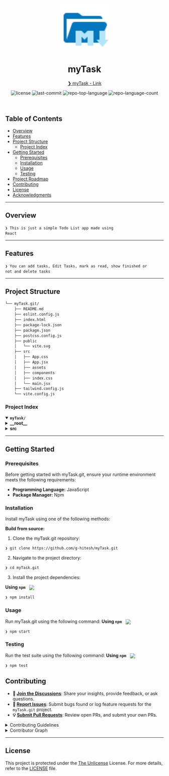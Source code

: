 <p align="center">
    <img src="https://raw.githubusercontent.com/PKief/vscode-material-icon-theme/ec559a9f6bfd399b82bb44393651661b08aaf7ba/icons/folder-markdown-open.svg" align="center" width="30%">
</p>
<p align="center"><h1 align="center">myTask</h1></p>
<p align="center">
   <a href="https://app-mytask.netlify.app/"> ❯ myTask - Link</a>
</p>
<p align="center">
    <img src="https://img.shields.io/github/license/g-hitesh/myTask?style=default&logo=opensourceinitiative&logoColor=white&color=0080ff" alt="license">
    <img src="https://img.shields.io/github/last-commit/g-hitesh/myTask?style=default&logo=git&logoColor=white&color=0080ff" alt="last-commit">
    <img src="https://img.shields.io/github/languages/top/g-hitesh/myTask?style=default&color=0080ff" alt="repo-top-language">
    <img src="https://img.shields.io/github/languages/count/g-hitesh/myTask?style=default&color=0080ff" alt="repo-language-count">
</p>
<p align="center"><!-- default option, no dependency badges. -->
</p>
<p align="center">
    <!-- default option, no dependency badges. -->
</p>
<br>

##  Table of Contents

- [ Overview](#-overview)
- [ Features](#-features)
- [ Project Structure](#-project-structure)
  - [ Project Index](#-project-index)
- [ Getting Started](#-getting-started)
  - [ Prerequisites](#-prerequisites)
  - [ Installation](#-installation)
  - [ Usage](#-usage)
  - [ Testing](#-testing)
- [ Project Roadmap](#-project-roadmap)
- [ Contributing](#-contributing)
- [ License](#-license)
- [ Acknowledgments](#-acknowledgments)

---

##  Overview

<code>❯ This is just a simple Todo List app made using React</code>

---

##  Features

<code>❯ You can add tasks, Edit Tasks, mark as read, show finished or not and delete tasks</code>

---

##  Project Structure

```sh
└── myTask.git/
    ├── README.md
    ├── eslint.config.js
    ├── index.html
    ├── package-lock.json
    ├── package.json
    ├── postcss.config.js
    ├── public
    │   └── vite.svg
    ├── src
    │   ├── App.css
    │   ├── App.jsx
    │   ├── assets
    │   ├── components
    │   ├── index.css
    │   └── main.jsx
    ├── tailwind.config.js
    └── vite.config.js
```


###  Project Index
<details open>
    <summary><b><code>myTask/</code></b></summary>
    <details> <!-- __root__ Submodule -->
        <summary><b>__root__</b></summary>
        <blockquote>
            <table>
            <tr>
                <td><b><a href='https://github.com/g-hitesh/myTask/blob/master/postcss.config.js'>postcss.config.js</a></b></td>
                <!-- <td><code>❯ REPLACE-ME</code></td> -->
            </tr>
            <tr>
                <td><b><a href='https://github.com/g-hitesh/myTask/blob/master/package-lock.json'>package-lock.json</a></b></td>
                <!-- <td><code>❯ REPLACE-ME</code></td> -->
            </tr>
            <tr>
                <td><b><a href='https://github.com/g-hitesh/myTask/blob/master/tailwind.config.js'>tailwind.config.js</a></b></td>
                <!-- <td><code>❯ REPLACE-ME</code></td> -->
            </tr>
            <tr>
                <td><b><a href='https://github.com/g-hitesh/myTask/blob/master/vite.config.js'>vite.config.js</a></b></td>
                <!-- <td><code>❯ REPLACE-ME</code></td> -->
            </tr>
            <tr>
                <td><b><a href='https://github.com/g-hitesh/myTask/blob/master/package.json'>package.json</a></b></td>
                <!-- <td><code>❯ REPLACE-ME</code></td> -->
            </tr>
            <tr>
                <td><b><a href='https://github.com/g-hitesh/myTask/blob/master/index.html'>index.html</a></b></td>
                <!-- <td><code>❯ REPLACE-ME</code></td> -->
            </tr>
            <tr>
                <td><b><a href='https://github.com/g-hitesh/myTask/blob/master/eslint.config.js'>eslint.config.js</a></b></td>
                <!-- <td><code>❯ REPLACE-ME</code></td> -->
            </tr>
            </table>
        </blockquote>
    </details>
    <details> <!-- src Submodule -->
        <summary><b>src</b></summary>
        <blockquote>
            <table>
            <tr>
                <td><b><a href='https://github.com/g-hitesh/myTask/blob/master/src/index.css'>index.css</a></b></td>
                <!-- <td><code>❯ REPLACE-ME</code></td> -->
            </tr>
            <tr>
                <td><b><a href='https://github.com/g-hitesh/myTask/blob/master/src/App.css'>App.css</a></b></td>
                <!-- <td><code>❯ REPLACE-ME</code></td> -->
            </tr>
            <tr>
                <td><b><a href='https://github.com/g-hitesh/myTask/blob/master/src/App.jsx'>App.jsx</a></b></td>
                <!-- <td><code>❯ REPLACE-ME</code></td> -->
            </tr>
            <tr>
                <td><b><a href='https://github.com/g-hitesh/myTask/blob/master/src/main.jsx'>main.jsx</a></b></td>
                <!-- <td><code>❯ REPLACE-ME</code></td> -->
            </tr>
            </table>
            <details>
                <summary><b>components</b></summary>
                <blockquote>
                    <table>
                    <tr>
                        <td><b><a href='https://github.com/g-hitesh/myTask/blob/master/src/components/Navbar.jsx'>Navbar.jsx</a></b></td>
                        <!-- <td><code>❯ REPLACE-ME</code></td> -->
                    </tr>
                    </table>
                </blockquote>
            </details>
        </blockquote>
    </details>
</details>

---
##  Getting Started

###  Prerequisites

Before getting started with myTask.git, ensure your runtime environment meets the following requirements:

- **Programming Language:** JavaScript
- **Package Manager:** Npm


###  Installation

Install myTask using one of the following methods:

**Build from source:**

1. Clone the myTask.git repository:
```sh
❯ git clone https://github.com/g-hitesh/myTask.git
```

2. Navigate to the project directory:
```sh
❯ cd myTask.git
```

3. Install the project dependencies:


**Using `npm`** &nbsp; [<img align="center" src="https://img.shields.io/badge/npm-CB3837.svg?style={badge_style}&logo=npm&logoColor=white" />](https://www.npmjs.com/)

```sh
❯ npm install
```




###  Usage
Run myTask.git using the following command:
**Using `npm`** &nbsp; [<img align="center" src="https://img.shields.io/badge/npm-CB3837.svg?style={badge_style}&logo=npm&logoColor=white" />](https://www.npmjs.com/)

```sh
❯ npm start
```


###  Testing
Run the test suite using the following command:
**Using `npm`** &nbsp; [<img align="center" src="https://img.shields.io/badge/npm-CB3837.svg?style={badge_style}&logo=npm&logoColor=white" />](https://www.npmjs.com/)

```sh
❯ npm test
```

##  Contributing

- **💬 [Join the Discussions](https://github.com/g-hitesh/myTask/discussions)**: Share your insights, provide feedback, or ask questions.
- **🐛 [Report Issues](https://github.com/g-hitesh/myTask/issues)**: Submit bugs found or log feature requests for the `myTask.git` project.
- **💡 [Submit Pull Requests](https://github.com/g-hitesh/myTask/blob/main/CONTRIBUTING.md)**: Review open PRs, and submit your own PRs.

<details closed>
<summary>Contributing Guidelines</summary>

1. **Fork the Repository**: Start by forking the project repository to your github account.
2. **Clone Locally**: Clone the forked repository to your local machine using a git client.
   ```sh
   git clone https://github.com/g-hitesh/myTask.git
   ```
3. **Create a New Branch**: Always work on a new branch, giving it a descriptive name.
   ```sh
   git checkout -b new-feature-x
   ```
4. **Make Your Changes**: Develop and test your changes locally.
5. **Commit Your Changes**: Commit with a clear message describing your updates.
   ```sh
   git commit -m 'Implemented new feature x.'
   ```
6. **Push to github**: Push the changes to your forked repository.
   ```sh
   git push origin new-feature-x
   ```
7. **Submit a Pull Request**: Create a PR against the original project repository. Clearly describe the changes and their motivations.
8. **Review**: Once your PR is reviewed and approved, it will be merged into the main branch. Congratulations on your contribution!
</details>

<details closed>
<summary>Contributor Graph</summary>
<br>
<p align="left">
   <a href="https://github.com/g-hitesh/myTask/graphs/contributors">
      <img src="https://contrib.rocks/image?repo=g-hitesh/myTask">
   </a>
</p>
</details>

---

##  License

This project is protected under the [The Unlicense](https://choosealicense.com/licenses) License. For more details, refer to the [LICENSE](https://choosealicense.com/licenses/) file.
